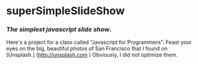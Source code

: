 # superSimpleSlideShow
### *The simplest javascript slide show*.
Here's a project for a class called "Javascript for Programmers".
Feast your eyes on the big, beautiful photos of San Francisco that I found on [Unsplash.] (http://unsplash.com )
Obviously, I did not optimize them. 
